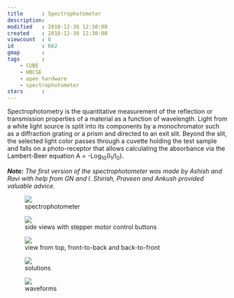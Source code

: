 ```yaml
---
title      : Spectrophotometer 
description: 
modified   : 2018-12-30 12:30:00
created    : 2018-12-30 12:30:00
viewcount  : 0
id         : 662
gmap       : 
tags       :
    - CUBE
    - HBCSE
    - open hardware
    - spectrophotometer
stars      : 
---
```


Spectrophotometry is the quantitative measurement of the reflection or transmission properties of a material as a function of wavelength. Light from a white light source is split into its components by a monochromator such as a diffraction grating or a prism and directed to an exit slit. Beyond the slit, the selected light color passes through a cuvette holding the test sample and falls on a photo-receptor that allows calculating the absorbance via the Lambert-Beer equation <span class="fauxcode">A = -Log<sub>10</sub>(I<sub>1</sub>/I<sub>0</sub>)</span>. 

<i><b>Note:</b> The first version of the spectrophotometer was made by Ashish and Ravi with help from GN and I. Shirish, Praveen and Ankush provided valuable advice.</i>

<figure>
    <img src="spectro.png">
    <figcaption>spectrophotometer</figcaption>
</figure>

<figure>
    <img src="spectro.jpg">
    <figcaption>side views with stepper motor control buttons</figcaption>
</figure>

<figure>
    <img src="spectro-front.jpg">
    <figcaption>view from top, front-to-back and back-to-front</figcaption>
</figure>

<figure>
    <img src="solutions.jpg">
    <figcaption>solutions</figcaption>
</figure>

<figure>
    <img src="waveforms.jpg">
    <figcaption>waveforms</figcaption>
</figure>